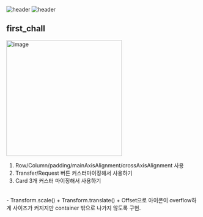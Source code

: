 ![header](https://capsule-render.vercel.app/api?type=waving) 
![header](https://capsule-render.vercel.app/api?text=Hello%World!)
## first_chall
<img width="302" alt="image" src="https://github.com/hyunwookoo13/Nomad_UI/assets/97423451/94371af0-ff63-4f18-8a05-999629e51b60">

1. Row/Column/padding/mainAxisAlignment/crossAxisAlignment 사용
2. Transfer/Request 버튼 커스터마이징해서 사용하기
3. Card 3개 커스터 마이징해서 사용하기

<br>
    - Transform.scale() + Transform.translate() + Offset으로 아이콘이 overflow하게 사이즈가 커지지만 container 밖으로 나가지 않도록 구현.
